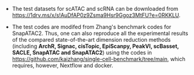 * The test datasets for scATAC and scRNA can be downloaded from https://1drv.ms/x/s!AuDfAP0z9Zsma9Hsr9Ggoz3MtFU?e=0RKKLU.

* The test codes are modifed from Zhang's benchmark codes for SnapATAC2. Thus, one can also reproduce all the experimental results of the compared state-of-the-art dimension reduction methods (including **ArchR, Signac, cisTopic, EpiScanpy, PeakVI, scBasset, SACLE, SnapATAC and SnapATAC2**) using the codes in https://github.com/kaizhang/single-cell-benchmark/tree/main, which requires, however, Nextflow and docker.
